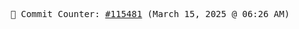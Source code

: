 <p align="center">
    <samp>
        📮 Commit Counter: <a href="https://github.com/Javascript-void0/Javascript-void0/commits/main">#115481</a> (March 15, 2025 @ 06:26 AM)
    </samp>
</p>